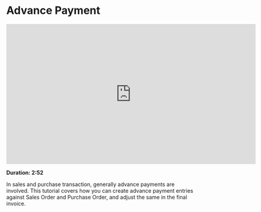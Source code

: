 # Advance Payment

<iframe width="660" height="371" src="https://www.youtube.com/embed/_fjFnEjvGt8" frameborder="0" allowfullscreen></iframe>

**Duration: 2:52**

In sales and purchase transaction, generally advance payments are involved. This tutorial covers how you can create advance payment entries against Sales Order and Purchase Order, and adjust the same in the final invoice.
